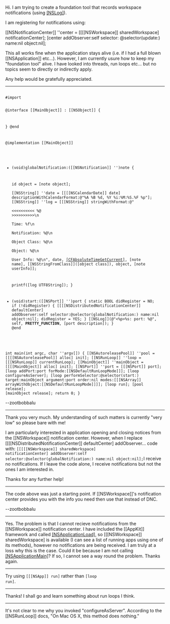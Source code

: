 Hi. I am trying to create a foundation tool that records workspace notifications (using [[NSLog]]()).

I am registering for notifications using:

[[NSNotificationCenter]] ''center = [[[[NSWorkspace]] sharedWorkspace] notificationCenter]; 
[center addObserver:self selector: @selector(update:) name:nil object:nil];

This all works fine when the application stays alive (i.e. if I had a full blown [[NSApplication]] etc...). However, I am currently usure how to keep my "foundation tool" alive. I have looked into threads, run loops etc... but no topics seem to directly or indirectly apply. 

Any help would be gratefully appreciated.

----

<code>
#import <Foundation/Foundation.h>

@interface [[MainObject]] : [[NSObject]] {

}
@end

@implementation [[MainObject]]
- (void)globalNotification:([[NSNotification]] '')note {

	id object = [note object];	
	[[NSString]] ''date = [[[[NSCalendarDate]] date] descriptionWithCalendarFormat:@"%A %B %d, %Y %i:%M:%S.%F %p"];
	[[NSString]] ''log = [[[NSString]] stringWithFormat:@"\
<<<<<<<<<<  %@  >>>>>>>>>>\n\
Time: %f\n\
Notification: %@\n\
Object Class: %@\n\
Object: %@\n\
User Info: %@\n",
			date, 
			[[CFAbsoluteTimeGetCurrent]](),
			[note name],
			[[NSStringFromClass]]([object class]),
			object,
			[note userInfo]];
			
	printf([log UTF8String]);
}

- (void)start:([[NSPort]] '')port {
	static BOOL didRegister = NO;
	if (!didRegister) {
		[[[[NSDistributedNotificationCenter]] defaultCenter] addObserver:self
															selector:@selector(globalNotification:)
																name:nil
															  object:nil];
		didRegister = YES;
	}
	[[NSLog]](@"<%p>%s: port: %@", self, __PRETTY_FUNCTION__, [port description]);
}
@end

int main(int argc, char ''argv[]) {
	[[NSAutoreleasePool]] ''pool = [[[[NSAutoreleasePool]] alloc] init];
	[[NSRunLoop]] ''loop = [[[NSRunLoop]] currentRunLoop];
	[[MainObject]] ''mainObject = [[[[MainObject]] alloc] init];
	[[NSPort]] ''port = [[[NSPort]] port];
	[loop addPort:port forMode:[[NSDefaultRunLoopMode]]];
	[loop configureAsServer];
	[loop performSelector:@selector(start:) 
				   target:mainObject 
				 argument:port 
					order:nil 
					modes:[[[NSArray]] arrayWithObject:[[NSDefaultRunLoopMode]]]];
	[loop run];
	[pool release];
	[mainObject release];
	return 0;
}
</code>

--zootbobbalu

----

Thank you very much. My understanding of such matters is currently "very low" so please bare with me! 

I am particularly interested in application opening and closing notices from the [[NSWorkspace]] notification center. However, when I replace [[[[NSDistributedNotificationCenter]] defaultCenter] addObserver... code with: <code>[[[[[NSWorkspace]] sharedWorkspace] notificationCenter] addObserver:self selector:@selector(globalNotification:) name:nil object:nil];</code>I receive no notifications. If I leave the code alone, I receive notifications but not the ones I am interested in.

Thanks for any further help!

----

The code above was just a starting point. If [[NSWorkspace]]'s notification center provides you with the info you need then use that instead of DNC.

--zootbobbalu

----

Yes. The problem is that I cannot recieve notifications from the [[NSWorkspace]] notification center. I have included the [[AppKit]] framework and called [[NSApplicationLoad]](), so [[[NSWorkspace]] sharedWorkspace] is available (I can see a list of running apps using one of its methods), however no notifications are being received. I am truly at a loss why this is the case. Could it be because I am not calling [[NSApplicationMain]]()? If so, I cannot see a way round the problem. Thanks again.

----

Try using <code>[[[NSApp]] run]</code> rather than <code>[loop run]</code>.

----

Thanks! I shall go and learn something about run loops I think.

----

It's not clear to me why you invoked "configureAsServer". According to the [[NSRunLoop]] docs, "On Mac OS X, this method does nothing."